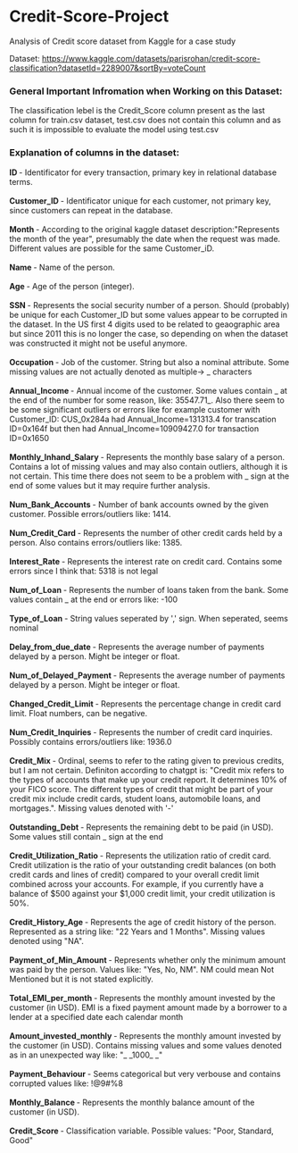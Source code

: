 # Credit-Score-Project
Analysis of Credit score dataset from Kaggle for a case study

Dataset: https://www.kaggle.com/datasets/parisrohan/credit-score-classification?datasetId=2289007&sortBy=voteCount

### General Important Infromation when Working on this Dataset:

The classification lebel is the Credit_Score column present as the last column for train.csv dataset,
test.csv does not contain this column and as such it is impossible to evaluate the model using test.csv

### Explanation of columns in the dataset:

<b> ID </b> - Identificator for every transaction, primary key in relational database terms. <br> <br>
<b> Customer_ID </b> - Identificator unique for each customer, not primary key, since customers can repeat in the database. <br> <br>
<b> Month </b> - According to the original kaggle dataset description:"Represents the month of the year", presumably the date when the request was made. Different values are possible for the same Customer_iD. <br> <br>
<b> Name </b> - Name of the person. <br> <br>
<b> Age </b> - Age of the person (integer). <br> <br>
<b> SSN </b> - Represents the social security number of a person. Should (probably) be unique for each Customer_ID but some values appear to be corrupted in the dataset. In the US first 4 digits used to be related to geaographic area but since 2011 this is no longer the case, so depending on when the dataset was constructed it might not be useful anymore.<br> <br>
<b> Occupation </b> - Job of the customer. String but also a nominal attribute. Some missing values are not actually denoted as multiple-> _ characters  <br> <br>
<b> Annual_Income </b> - Annual income of the customer. Some values contain _ at the end of the number for some reason, like: 35547.71_. Also there seem to be some significant outliers or errors like for example customer with Customer_ID: CUS_0x284a had Annual_Income=131313.4 for transcation ID=0x164f but then had Annual_Income=10909427.0 for transaction ID=0x1650 <br> <br>
<b> Monthly_Inhand_Salary </b> - Represents the monthly base salary of a person. Contains a lot of missing values and may also contain outliers, although it is not certain. This time there does not seem to be a problem with _ sign at the end of some values but it may require further analysis. <br> <br>
<b> Num_Bank_Accounts </b> - Number of bank accounts owned by the given customer. Possible errors/outliers like: 1414. <br> <br>
<b> Num_Credit_Card </b> - Represents the number of other credit cards held by a person. Also contains errors/outliers like: 1385. <br> <br>
<b> Interest_Rate </b> - Represents the interest rate on credit card. Contains some errors since I think that: 5318 is not legal <br> <br>
<b> Num_of_Loan </b> - Represents the number of loans taken from the bank. Some values contain _ at the end or errors like: -100 <br> <br>
<b> Type_of_Loan </b> - String values seperated by ',' sign. When seperated, seems nominal <br> <br>
<b> Delay_from_due_date </b> - Represents the average number of payments delayed by a person. Might be integer or float. <br> <br>
<b> Num_of_Delayed_Payment </b> - Represents the average number of payments delayed by a person. Might be integer or float. <br> <br>
<b> Changed_Credit_Limit </b> - Represents the percentage change in credit card limit. Float numbers, can be negative. <br> <br>
<b> Num_Credit_Inquiries </b> - Represents the number of credit card inquiries. Possibly contains errors/outliers like: 1936.0 <br> <br>
<b> Credit_Mix </b> - Ordinal, seems to refer to the rating given to previous credits, but I am not certain. Definiton according to chatgpt is: "Credit mix refers to the types of accounts that make up your credit report. It determines 10% of your FICO score. The different types of credit that might be part of your credit mix include credit cards, student loans, automobile loans, and mortgages.". Missing values denoted with '-' <br> <br>
<b> Outstanding_Debt </b> - Represents the remaining debt to be paid (in USD). Some values still contain _ sign at the end <br> <br>
<b> Credit_Utilization_Ratio </b> - Represents the utilization ratio of credit card. Credit utilization is the ratio of your outstanding credit balances (on both credit cards and lines of credit) compared to your overall credit limit combined across your accounts. For example, if you currently have a balance of $500 against your $1,000 credit limit, your credit utilization is 50%. <br> <br>
<b> Credit_History_Age </b> - Represents the age of credit history of the person. Represented as a string like: "22 Years and 1 Months". Missing values denoted using "NA". <br> <br>
<b> Payment_of_Min_Amount </b> - Represents whether only the minimum amount was paid by the person. Values like: "Yes, No, NM". NM could mean Not Mentioned but it is not stated explicitly. <br> <br>
<b> Total_EMI_per_month </b> - Represents the monthly amount invested by the customer (in USD). EMI is a fixed payment amount made by a borrower to a lender at a specified date each calendar month <br> <br>
<b> Amount_invested_monthly </b> - Represents the monthly amount invested by the customer (in USD). Contains missing values and some values denoted as in an unexpected way like: "\_ \_1000\_ \_" <br> <br>
<b> Payment_Behaviour </b> - Seems categorical but very verbouse and contains corrupted values like: !@9#%8 <br> <br>
<b> Monthly_Balance </b> - Represents the monthly balance amount of the customer (in USD). <br> <br>
<b> Credit_Score </b> - Classification variable. Possible values: "Poor, Standard, Good" <br> <br>
